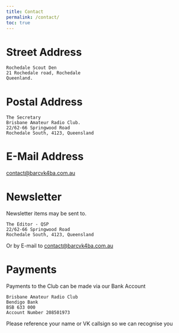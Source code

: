 ```yaml
---
title: Contact
permalink: /contact/
toc: true
---
```


# Street Address

```
Rochedale Scout Den
21 Rochedale road, Rochedale
Queenland.
```

# Postal Address

```
The Secretary
Brisbane Amateur Radio Club.
22/62-66 Springwood Road
Rochedale South, 4123, Queensland
```

# E-Mail Address

[contact@barcvk4ba.com.au](mailto:contact@barcvk4ba.com.au)

# Newsletter

Newsletter items may be sent to.

```
The Editor - QSP
22/62-66 Springwood Road
Rochedale South, 4123, Queensland
```

Or by E-mail to [contact@barcvk4ba.com.au](mailto:contact@barcvk4ba.com.au)

# Payments

Payments to the Club can be made via our Bank Account

```
Brisbane Amateur Radio Club
Bendigo Bank
BSB 633 000
Account Number 208501973
```

Please reference your name or VK callsign so we can recognise you
